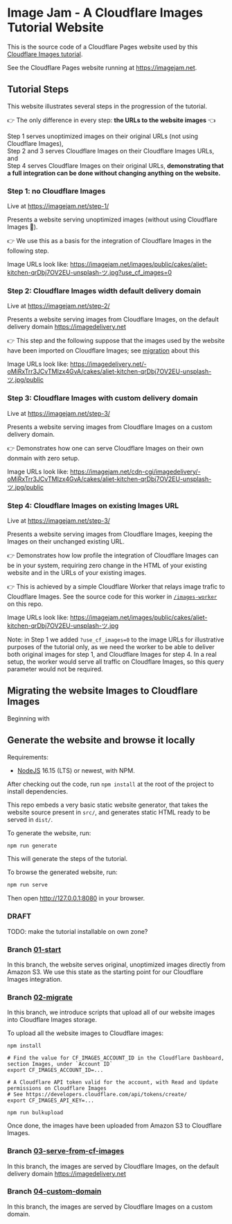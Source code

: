 # Image Jam - A Cloudflare Images Tutorial Website

This is the source code of a Cloudflare Pages website used by this [Cloudflare Images tutorial](https://developers.cloudflare.com/images/cloudflare-images/tutorials/cloudflare-images-on-pages).

See the Cloudflare Pages website running at <https://imagejam.net>.

## Tutorial Steps

This website illustrates several steps in the progression of the tutorial.

👉 The only difference in every step: **the URLs to the website images** 👈

Step 1 serves unoptimized images on their original URLs (not using Cloudflare Images),  
Step 2 and 3 serves Cloudflare Images on their Cloudflare Images URLs, and  
Step 4 serves Cloudflare Images on their original URLs, **demonstrating that a full integration can be done without changing anything on the website.**

### Step 1: no Cloudflare Images

Live at <https://imagejam.net/step-1/>

Presents a website serving unoptimized images (without using Cloudflare Images 🙈).

👉 We use this as a basis for the integration of Cloudflare Images in the following step.

Image URLs look like: https://imagejam.net/images/public/cakes/aliet-kitchen-qrDbj7OV2EU-unsplash-ツ.jpg?use_cf_images=0

### Step 2: Cloudflare Images width default delivery domain

Live at <https://imagejam.net/step-2/>

Presents a website serving images from Cloudflare Images, on the default delivery domain https://imagedelivery.net

👉 This step and the following suppose that the images used by the website have been imported on Cloudflare Images; see [migration](#Migration) about this

Image URLs look like: https://imagedelivery.net/-oMiRxTrr3JCvTMIzx4GvA/cakes/aliet-kitchen-qrDbj7OV2EU-unsplash-ツ.jpg/public

### Step 3: Cloudflare Images with custom delivery domain

Live at <https://imagejam.net/step-3/>

Presents a website serving images from Cloudflare Images on a custom delivery domain.

👉 Demonstrates how one can serve Cloudflare Images on their own donmain with zero setup.

Image URLs look like: https://imagejam.net/cdn-cgi/imagedelivery/-oMiRxTrr3JCvTMIzx4GvA/cakes/aliet-kitchen-qrDbj7OV2EU-unsplash-ツ.jpg/public

### Step 4: Cloudflare Images on existing Images URL

Live at <https://imagejam.net/step-3/>

Presents a website serving images from Cloudflare Images, keeping the Images on their unchanged existing URL.

👉 Demonstrates how low profile the integration of Cloudflare Images can be in your system, requiring zero change in the HTML of your existing website and in the URLs of your existing images.

👉 This is achieved by a simple Cloudflare Worker that relays image trafic to Cloudflare Images. See the source code for this worker in [`/images-worker`](https://github.com/netgusto/imagejam.net/tree/production/images-worker) on this repo.

Image URLs look like: https://imagejam.net/images/public/cakes/aliet-kitchen-qrDbj7OV2EU-unsplash-ツ.jpg

Note: in Step 1 we added `?use_cf_images=0` to the image URLs for illustrative purposes of the tutorial only, as we need the worker to be able to deliver both original images for step 1, and Cloudflare Images for step 4. In a real setup, the worker would serve all traffic on Cloudflare Images, so this query parameter would not be required.

## Migrating the website Images to Cloudflare Images

Beginning with 

## Generate the website and browse it locally

Requirements:

* [NodeJS](https://nodejs.org/) 16.15 (LTS) or newest, with NPM.

After checking out the code, run `npm install` at the root of the project to install dependencies.

This repo embeds a very basic static website generator, that takes the website source present in `src/`, and generates static HTML ready to be served in `dist/`.

To generate the website, run:

```sh
npm run generate
```

This will generate the steps of the tutorial.

To browse the generated website, run:

```sh
npm run serve
```

Then open <http://127.0.0.1:8080> in your browser.

### DRAFT

TODO: make the tutorial installable on own zone?
### Branch [01-start](https://github.com/netgusto/imagejam.net/tree/01-start)

In this branch, the website serves original, unoptimized images directly from Amazon S3. We use this state as the starting point for our Cloudflare Images integration.

### Branch [02-migrate](https://github.com/netgusto/imagejam.net/tree/02-migrate)

In this branch, we introduce scripts that upload all of our website images into Cloudflare Images storage.

To upload all the website images to Cloudflare images:

```
npm install

# Find the value for CF_IMAGES_ACCOUNT_ID in the Cloudflare Dashboard, section Images, under `Account ID`
export CF_IMAGES_ACCOUNT_ID=...

# A Cloudflare API token valid for the account, with Read and Update permissions on Cloudflare Images
# See https://developers.cloudflare.com/api/tokens/create/
export CF_IMAGES_API_KEY=...

npm run bulkupload
```

Once done, the images have been uploaded from Amazon S3 to Cloudflare Images.

### Branch [03-serve-from-cf-images](https://github.com/netgusto/imagejam.net/tree/03-serve-from-cf-images)

In this branch, the images are served by Cloudflare Images, on the default delivery domain https://imagedelivery.net

### Branch [04-custom-domain](https://github.com/netgusto/imagejam.net/tree/04-custom-domain)

In this branch, the images are served by Cloudflare Images on a custom domain.